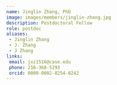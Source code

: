 ```yaml
---
name: Jinglin Zhang, PhD
image: images/members/jinglin-zhang.jpg
description: Postdoctoral Fellow
role: postdoc
aliases:
 - Jinglin Zhang
 - J. Zhang
 - J Zhang
links:
 email: jxz1516@case.edu
 phone: 216-368-5293
 orcid: 0000-0002-8254-8242
---
```

